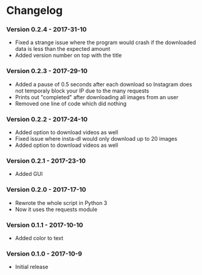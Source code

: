 # Changelog
### Version 0.2.4 - 2017-31-10
* Fixed a strange issue where the program would crash if the downloaded data is less than the expected amount
* Added version number on top with the title

### Version 0.2.3 - 2017-29-10
* Added a pause of 0.5 seconds after each download so Instagram does not temporaly block your IP due to the many requests
* Prints out "completed" after downloading all images from an user
* Removed one line of code which did nothing

### Version 0.2.2 - 2017-24-10
* Added option to download videos as well
* Fixed issue where insta-dl would only download up to 20 images
* Added option to download videos as well

### Version 0.2.1 - 2017-23-10
* Added GUI

### Version 0.2.0 - 2017-17-10
* Rewrote the whole script in Python 3
* Now it uses the requests module

### Version 0.1.1 - 2017-10-10
* Added color to text

### Version 0.1.0 - 2017-10-9
* Initial release
